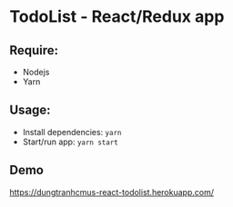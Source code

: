 # TodoList - React/Redux app

## Require:
* Nodejs
* Yarn

## Usage:
* Install dependencies: `yarn`
* Start/run app: `yarn start`

## Demo
https://dungtranhcmus-react-todolist.herokuapp.com/



